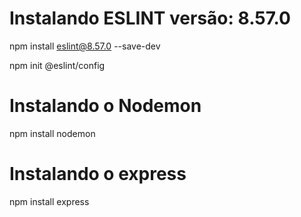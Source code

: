 # Instalando ESLINT versão: 8.57.0

npm install eslint@8.57.0 --save-dev

npm init @eslint/config


# Instalando o Nodemon

npm install nodemon

# Instalando o express

npm install express